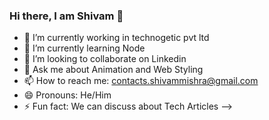 ### Hi there, I am Shivam 👋

- 🔭 I’m currently working in technogetic pvt ltd
- 🌱 I’m currently learning Node
- 👯 I’m looking to collaborate on Linkedin
- 💬 Ask me about Animation and Web Styling
- 📫 How to reach me: contacts.shivammishra@gmail.com
- 😄 Pronouns: He/Him
- ⚡ Fun fact: We can discuss about Tech Articles
-->
